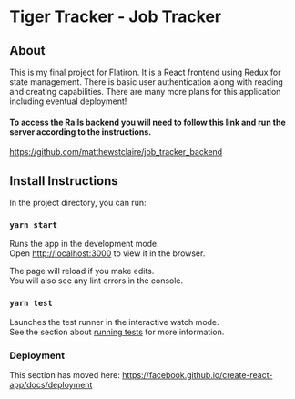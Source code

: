 # Tiger Tracker - Job Tracker

## About
 This is my final project for Flatiron. It is a React frontend using Redux for state management. There is basic user authentication along with reading and creating capabilities. There are many more plans for this application including eventual deployment! 

#### To access the Rails backend you will need to follow this link and run the server according to the instructions. 
https://github.com/matthewstclaire/job_tracker_backend

## Install Instructions

In the project directory, you can run:

### `yarn start`

Runs the app in the development mode.<br />
Open [http://localhost:3000](http://localhost:3000) to view it in the browser.

The page will reload if you make edits.<br />
You will also see any lint errors in the console.

### `yarn test`

Launches the test runner in the interactive watch mode.<br />
See the section about [running tests](https://facebook.github.io/create-react-app/docs/running-tests) for more information.



### Deployment

This section has moved here: https://facebook.github.io/create-react-app/docs/deployment
